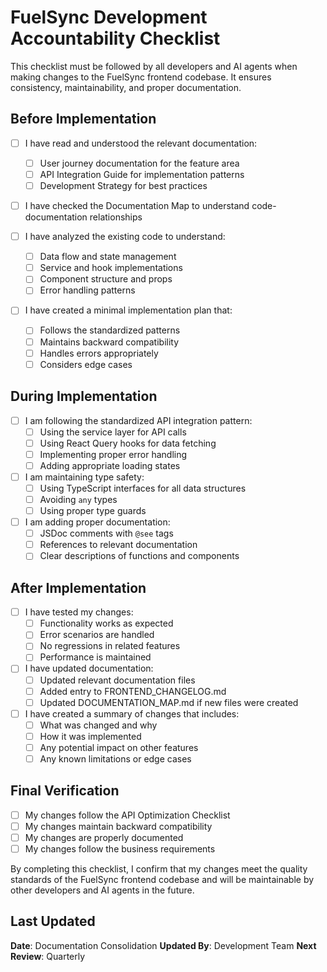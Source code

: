 # FuelSync Development Accountability Checklist

This checklist must be followed by all developers and AI agents when making changes to the FuelSync frontend codebase. It ensures consistency, maintainability, and proper documentation.

## Before Implementation

- [ ] I have read and understood the relevant documentation:
  - [ ] User journey documentation for the feature area
  - [ ] API Integration Guide for implementation patterns
  - [ ] Development Strategy for best practices

- [ ] I have checked the Documentation Map to understand code-documentation relationships

- [ ] I have analyzed the existing code to understand:
  - [ ] Data flow and state management
  - [ ] Service and hook implementations
  - [ ] Component structure and props
  - [ ] Error handling patterns

- [ ] I have created a minimal implementation plan that:
  - [ ] Follows the standardized patterns
  - [ ] Maintains backward compatibility
  - [ ] Handles errors appropriately
  - [ ] Considers edge cases

## During Implementation

- [ ] I am following the standardized API integration pattern:
  - [ ] Using the service layer for API calls
  - [ ] Using React Query hooks for data fetching
  - [ ] Implementing proper error handling
  - [ ] Adding appropriate loading states

- [ ] I am maintaining type safety:
  - [ ] Using TypeScript interfaces for all data structures
  - [ ] Avoiding `any` types
  - [ ] Using proper type guards

- [ ] I am adding proper documentation:
  - [ ] JSDoc comments with `@see` tags
  - [ ] References to relevant documentation
  - [ ] Clear descriptions of functions and components

## After Implementation

- [ ] I have tested my changes:
  - [ ] Functionality works as expected
  - [ ] Error scenarios are handled
  - [ ] No regressions in related features
  - [ ] Performance is maintained

- [ ] I have updated documentation:
  - [ ] Updated relevant documentation files
  - [ ] Added entry to FRONTEND_CHANGELOG.md
  - [ ] Updated DOCUMENTATION_MAP.md if new files were created

- [ ] I have created a summary of changes that includes:
  - [ ] What was changed and why
  - [ ] How it was implemented
  - [ ] Any potential impact on other features
  - [ ] Any known limitations or edge cases

## Final Verification

- [ ] My changes follow the API Optimization Checklist
- [ ] My changes maintain backward compatibility
- [ ] My changes are properly documented
- [ ] My changes follow the business requirements

By completing this checklist, I confirm that my changes meet the quality standards of the FuelSync frontend codebase and will be maintainable by other developers and AI agents in the future.

## Last Updated

**Date**: Documentation Consolidation
**Updated By**: Development Team
**Next Review**: Quarterly